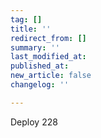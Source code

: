 ```yaml
---
tag: []
title: ''
redirect_from: []
summary: ''
last_modified_at: 
published_at: 
new_article: false
changelog: ''

---
```

Deploy 228